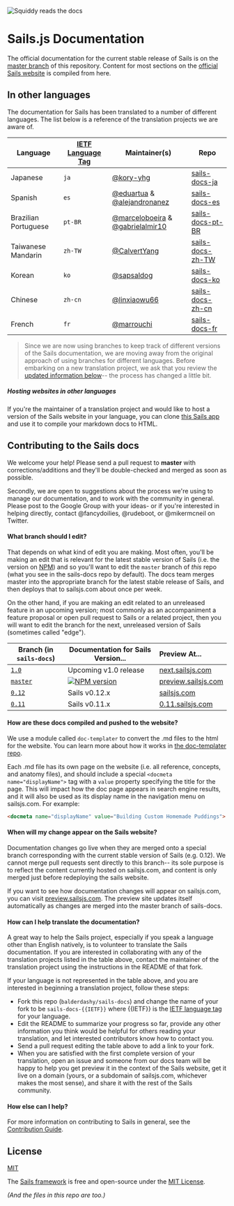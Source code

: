 ![Squiddy reads the docs](http://sailsjs.com/images/squidford_swimming.png)

# Sails.js Documentation

The official documentation for the current stable release of Sails is on the [master branch](github.com/balderdashy/sails-docs) of this repository.  Content for most sections on the [official Sails website](http://sailsjs.com) is compiled from here.


## In other languages

The documentation for Sails has been translated to a number of different languages.  The list below is a reference of the translation projects we are aware of.

| Language                     | [IETF Language Tag](https://en.wikipedia.org/wiki/IETF_language_tag)  | Maintainer(s)        | Repo                               |
| ---------------------------- | ------- | ------------------ | ---------------------------------- |
| Japanese                     | `ja`    | [@kory-yhg](https://github.com/kory-yhg)      | [sails-docs-ja](https://github.com/balderdashy/sails-docs/tree/ja)
| Spanish                      | `es`    | [@eduartua](https://github.com/eduartua/) & [@alejandronanez](https://github.com/alejandronanez)   | [sails-docs-es](https://github.com/eduartua/sails-docs-es)
| Brazilian Portuguese         | `pt-BR` | [@marceloboeira](https://github.com/marceloboeira) & [@gabrielalmir10](https://github.com/gabrielalmir10)   | [sails-docs-pt-BR](https://github.com/balderdashy/sails-docs/tree/pt-BR)
| Taiwanese Mandarin           | `zh-TW` | [@CalvertYang](https://github.com/CalvertYang)   | [sails-docs-zh-TW](https://github.com/balderdashy/sails-docs/tree/zh-TW)
| Korean                       | `ko`    | [@sapsaldog](https://github.com/sapsaldog)   | [sails-docs-ko](https://github.com/balderdashy/sails-docs/tree/ko)
| Chinese                      | `zh-cn`    | [@linxiaowu66](https://github.com/linxiaowu66)   | [sails-docs-zh-cn](https://github.com/linxiaowu66/sails-docs-zh-cn)
| French                       | `fr`    | [@marrouchi](https://github.com/marrouchi)   | [sails-docs-fr](https://github.com/marrouchi/sails-docs-fr)

> Since we are now using branches to keep track of different versions of the Sails documentation, we are moving away from the original approach of using branches for different languages.  Before embarking on a new translation project, we ask that you review the [updated information below](#how-can-i-help-translate-the-documentation)-- the process has changed a little bit.

##### Hosting websites in other languages
If you're the maintainer of a translation project and would like to host a version of the Sails website in your language, you can clone [this Sails app](https://github.com/sailshq/sails-docs-translation-website-template) and use it to compile your markdown docs to HTML.



## Contributing to the Sails docs

We welcome your help!  Please send a pull request to **master** with corrections/additions and they'll be double-checked and merged as soon as possible.

Secondly, we are open to suggestions about the process we're using to manage our documentation, and to work with the community in general.  Please post to the Google Group with your ideas- or if you're interested in helping directly, contact @fancydoilies, @rudeboot, or @mikermcneil on Twitter.

#### What branch should I edit?

That depends on what kind of edit you are making.  Most often, you'll be making an edit that is relevant for the latest stable version of Sails (i.e. the version on [NPM](npmjs.org/package/sails)) and so you'll want to edit the `master` branch of _this_ repo (what you see in the sails-docs repo by default).  The docs team merges master into the appropriate branch for the latest stable release of Sails, and then deploys that to sailsjs.com about once per week.

On the other hand, if you are making an edit related to an unreleased feature in an upcoming version; most commonly as an accompaniment a feature proposal or open pull request to Sails or a related project, then you will want to edit the branch for the next, unreleased version of Sails (sometimes called "edge").


| Branch (in `sails-docs`)                    | Documentation for Sails Version...                                   | Preview At...      |
|-------------------------------------------------------------------------------------|------------------------|:-------------------|
| [`1.0`](https://github.com/balderdashy/sails-docs/tree/1.0) | Upcoming v1.0 release                          | [next.sailsjs.com](http://next.sailsjs.com)
| [`master`](https://github.com/balderdashy/sails-docs/tree/master) | [![NPM version](https://badge.fury.io/js/sails.png)](http://badge.fury.io/js/sails) | [preview.sailsjs.com](http://preview.sailsjs.com)
| [`0.12`](https://github.com/balderdashy/sails-docs/tree/0.12) | Sails v0.12.x | [sailsjs.com](http://sailsjs.com)
| [`0.11`](https://github.com/balderdashy/sails-docs/tree/0.11) | Sails v0.11.x           | [0.11.sailsjs.com](http://0.11.sailsjs.com)


#### How are these docs compiled and pushed to the website?

We use a module called `doc-templater` to convert the .md files to the html for the website. You can learn more about how it works in [the doc-templater repo](https://github.com/uncletammy/doc-templater).

Each .md file has its own page on the website (i.e. all reference, concepts, and anatomy files), and should include a special `<docmeta name="displayName">` tag with a `value` property specifying the title for the page.  This will impact how the doc page appears in search engine results, and it will also be used as its display name in the navigation menu on sailsjs.com.  For example:

```markdown
<docmeta name="displayName" value="Building Custom Homemade Puddings">
```

#### When will my change appear on the Sails website?

Documentation changes go live when they are merged onto a special branch corresponding with the current stable version of Sails (e.g. 0.12). We cannot merge pull requests sent directly to this branch-- its sole purpose is to reflect the content currently hosted on sailsjs.com, and content is only merged just before redeploying the sails website.

If you want to see how documentation changes will appear on sailsjs.com, you can visit [preview.sailsjs.com](http://preview.sailsjs.com). The preview site updates itself automatically as changes are merged into the master branch of sails-docs.


#### How can I help translate the documentation?

A great way to help the Sails project, especially if you speak a language other than English natively, is to volunteer to translate the Sails documentation.  If you are interested in collaborating with any of the translation projects listed in the table above, contact the maintainer of the translation project using the instructions in the README of that fork.

If your language is not represented in the table above, and you are interested in beginning a translation project, follow these steps:

+ Fork this repo (`balderdashy/sails-docs`) and change the name of your fork to be `sails-docs-{{IETF}}` where {{IETF}} is the [IETF language tag](https://en.wikipedia.org/wiki/IETF_language_tag) for your language.
+ Edit the README to summarize your progress so far, provide any other information you think would be helpful for others reading your translation, and let interested contributors know how to contact you.
+ Send a pull request editing the table above to add a link to your fork.
+ When you are satisfied with the first complete version of your translation, open an issue and someone from our docs team will be happy to help you get preview it in the context of the Sails website, get it live on a domain (yours, or a subdomain of sailsjs.com, whichever makes the most sense), and share it with the rest of the Sails community.


#### How else can I help?

For more information on contributing to Sails in general, see the [Contribution Guide](sailsjs.com/documentation/contributing).



## License

[MIT](./LICENSE.md)

The [Sails framework](http://sailsjs.com) is free and open-source under the [MIT License](http://sailsjs.com/license).

_(And the files in this repo are too.)_

